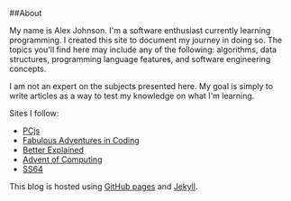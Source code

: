 ##About

My name is Alex Johnson. I'm a software enthusiast currently learning programming. I created this site to document my journey in doing so. The topics you'll find here may include any of the following: algorithms, data structures, programming language features, and software engineering concepts.

I am not an expert on the subjects presented here. My goal is simply to write articles as a way to test my knowledge on what I'm learning.

Sites I follow:

- [PCjs](https://www.pcjs.org/)
- [Fabulous Adventures in Coding](https://ericlippert.com/)
- [Better Explained](https://betterexplained.com/)
- [Advent of Computing](https://adventofcomputing.com/)
- [SS64](https://ss64.com/)

This blog is hosted using [GitHub pages](https://docs.github.com/en/pages) and [Jekyll](https://jekyllrb.com/). 

